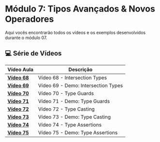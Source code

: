# Módulo 7: Tipos Avançados & Novos Operadores

Aqui vocês encontrarão todos os vídeos e os exemplos desenvolvidos durante o módulo 07.

## 💻 Série de Vídeos

| Vídeo Aula                                   | Descrição                           |
| -------------------------------------------- | ----------------------------------- |
| **[Vídeo 68](https://youtu.be/2hE57wR86YY)** | Vídeo 68 - Intersection Types       |
| **[Vídeo 69](https://youtu.be/LvVWaHk3l0I)** | Vídeo 69 - Demo: Intersection Types |
| **[Vídeo 70](https://youtu.be/DNmCS4PT9bc)** | Vídeo 70 - Type Guards              |
| **[Vídeo 71](https://youtu.be/83eUc_Qzvxk)** | Vídeo 71 - Demo: Type Guards        |
| **[Vídeo 72](https://youtu.be/eAjmQ_8fKwY)** | Vídeo 72 - Type Casting             |
| **[Vídeo 73](https://youtu.be/UlTeD4l6OmQ)** | Vídeo 73 - Demo: Type Casting       |
| **[Vídeo 74](https://youtu.be/A5SOxUAOCIQ)** | Vídeo 74 - Type Assertions          |
| **[Vídeo 75](https://youtu.be/B0ByaF7x184)** | Vídeo 75 - Demo: Type Assertions    |
